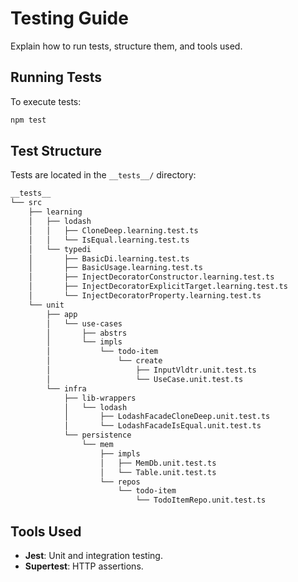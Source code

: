 # Testing Guide

Explain how to run tests, structure them, and tools used.

## Running Tests

To execute tests:

```bash
npm test
```

## Test Structure

Tests are located in the `__tests__/` directory:

```txt
__tests__
└── src
    ├── learning
    │   ├── lodash
    │   │   ├── CloneDeep.learning.test.ts
    │   │   └── IsEqual.learning.test.ts
    │   └── typedi
    │       ├── BasicDi.learning.test.ts
    │       ├── BasicUsage.learning.test.ts
    │       ├── InjectDecoratorConstructor.learning.test.ts
    │       ├── InjectDecoratorExplicitTarget.learning.test.ts
    │       └── InjectDecoratorProperty.learning.test.ts
    └── unit
        ├── app
        │   └── use-cases
        │       ├── abstrs
        │       └── impls
        │           └── todo-item
        │               └── create
        │                   ├── InputVldtr.unit.test.ts
        │                   └── UseCase.unit.test.ts
        └── infra
            ├── lib-wrappers
            │   └── lodash
            │       ├── LodashFacadeCloneDeep.unit.test.ts
            │       └── LodashFacadeIsEqual.unit.test.ts
            └── persistence
                └── mem
                    ├── impls
                    │   ├── MemDb.unit.test.ts
                    │   └── Table.unit.test.ts
                    └── repos
                        └── todo-item
                            └── TodoItemRepo.unit.test.ts
```

## Tools Used

- **Jest**: Unit and integration testing.
- **Supertest**: HTTP assertions.
